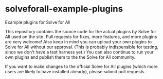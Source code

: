 solveforall-example-plugins
===========================

Example plugins for Solve for All

This repository contains the source code for the actual plugins by Solve for All used on the site. Pull requests for fixes, more features, and more plugins are very welcome! Also keep in mind you can upload your own plugins to Solve for All without our approval. (This is probably indispensible for testing, since we don't have a test harness yet.) You can also continue to run your own plugins and publish them to the the Solve for All community. 

If you want to make changes to the official Solve for All plugins (which more users are likely to have installed already), please submit pull requests.
